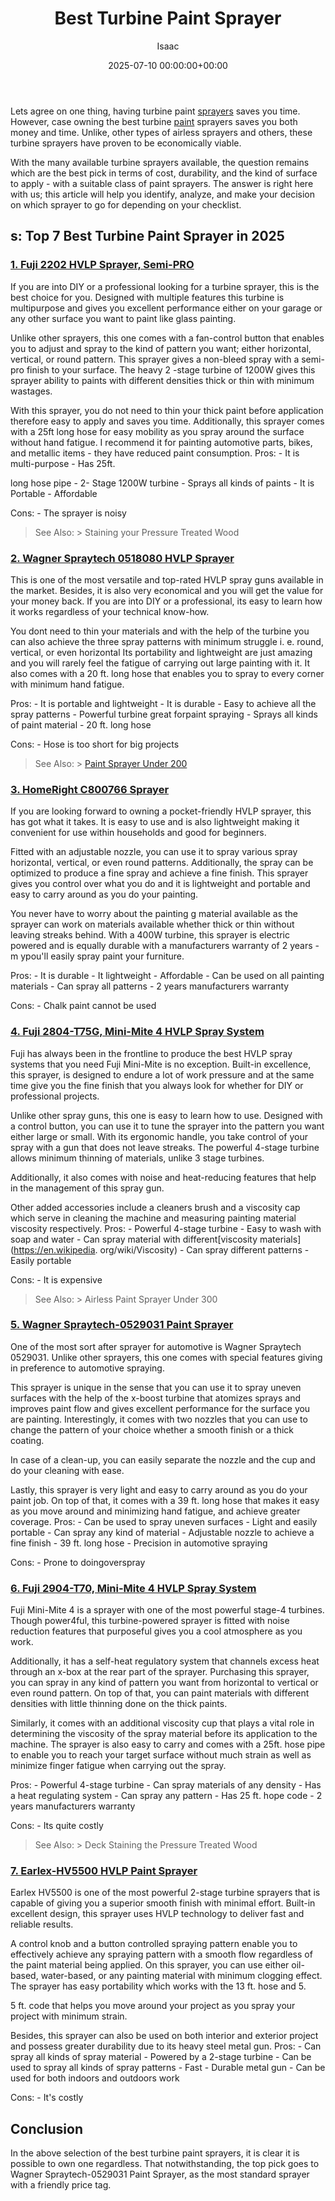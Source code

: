 ﻿---
title: Best Turbine Paint Sprayer
description: Lets agree on one thing, having turbine paint sprayers saves you time. However, case owning the best turbine paint sprayers saves you both money and time.
slug: /best-turbine-paint-sprayer/
date: 2025-07-10 00:00:00+00:00
lastmod: 2025-07-10 00:00:00+03:00
author: Isaac
categories:
- Sprayers
tags:
- sprayers
- turbine
- paint
layout: post
---

Lets agree on one thing, having turbine paint [sprayers](https://pestpolicy.com/best-commercial-paint-sprayers/) saves you time. However, case owning the best turbine [paint](https://pestpolicy.com/best-paint-roller-for-emulsion/) sprayers saves you both money and time. Unlike, other types of airless sprayers and others, these turbine sprayers have proven to be economically viable.

With the many available turbine sprayers available, the question remains which are the best pick in terms of cost, durability, and the kind of surface to apply - with a suitable class of paint sprayers. The answer is right here with us; this article will help you identify, analyze, and make your decision on which sprayer to go for depending on your checklist.

##  s: Top 7 Best Turbine Paint Sprayer in 2025

###  [1. Fuji 2202 HVLP Sprayer, Semi-PRO](https://www.amazon.com/dp/B00D4NPMJE/?tag=p-policy-20)

If you are into DIY or a professional looking for a turbine sprayer, this is the best choice for you. Designed with multiple features this turbine is multipurpose and gives you excellent performance either on your garage or any other surface you want to paint like glass painting.

Unlike other sprayers, this one comes with a fan-control button that enables you to adjust and spray to the kind of pattern you want; either horizontal, vertical, or round pattern. This sprayer gives a non-bleed spray with a semi-pro finish to your surface. The heavy 2 -stage turbine of 1200W gives this sprayer ability to paints with different densities thick or thin with minimum wastages.

With this sprayer, you do not need to thin your thick paint before application therefore easy to apply and saves you time. Additionally, this sprayer comes with a 25ft long hose for easy mobility as you spray around the surface without hand fatigue. I recommend it for painting automotive parts, bikes, and metallic items - they have reduced paint consumption. Pros: - It is multi-purpose - Has 25ft.

long hose pipe - 2- Stage 1200W turbine - Sprays all kinds of paints - It is Portable - Affordable

Cons: - The sprayer is noisy

> See Also: > Staining your Pressure Treated Wood

###  [2. Wagner Spraytech 0518080 HVLP Sprayer](https://www.amazon.com/dp/B003PGQI48/?tag=p-policy-20)

This is one of the most versatile and top-rated HVLP spray guns available in the market. Besides, it is also very economical and you will get the value for your money back. If you are into DIY or a professional, its easy to learn how it works regardless of your technical know-how.

You dont need to thin your materials and with the help of the turbine you can also achieve the three spray patterns with minimum struggle i. e. round, vertical, or even horizontal Its portability and lightweight are just amazing and you will rarely feel the fatigue of carrying out large painting with it. It also comes with a 20 ft. long hose that enables you to spray to every corner with minimum hand fatigue.

Pros: - It is portable and lightweight - It is durable - Easy to achieve all the spray patterns - Powerful turbine great forpaint spraying - Sprays all kinds of paint material - 20 ft. long hose

Cons: - Hose is too short for big projects

> See Also: > [Paint Sprayer Under 200](https://pestpolicy.com/best-paint-sprayer-under-200/)

###  [3. HomeRight C800766 Sprayer](https://www.amazon.com/dp/B003VKFDEO/?tag=p-policy-20)

If you are looking forward to owning a pocket-friendly HVLP sprayer, this has got what it takes. It is easy to use and is also lightweight making it convenient for use within households and good for beginners.

Fitted with an adjustable nozzle, you can use it to spray various spray horizontal, vertical, or even round patterns. Additionally, the spray can be optimized to produce a fine spray and achieve a fine finish. This sprayer gives you control over what you do and it is lightweight and portable and easy to carry around as you do your painting.

You never have to worry about the painting g material available as the sprayer can work on materials available whether thick or thin without leaving streaks behind. With a 400W turbine, this sprayer is electric powered and is equally durable with a manufacturers warranty of 2 years -m ypou'll easily spray paint your furniture.

Pros: - It is durable - It lightweight - Affordable - Can be used on all painting materials - Can spray all patterns - 2 years manufacturers warranty

Cons: - Chalk paint cannot be used

###  [4. Fuji 2804-T75G, Mini-Mite 4 HVLP Spray System](https://www.amazon.com/dp/B00D4NPPNM/?tag=p-policy-20)

Fuji has always been in the frontline to produce the best HVLP spray systems that you need Fuji Mini-Mite is no exception. Built-in excellence, this sprayer, is designed to endure a lot of work pressure and at the same time give you the fine finish that you always look for whether for DIY or professional projects.

Unlike other spray guns, this one is easy to learn how to use. Designed with a control button, you can use it to tune the sprayer into the pattern you want either large or small. With its ergonomic handle, you take control of your spray with a gun that does not leave streaks. The powerful 4-stage turbine allows minimum thinning of materials, unlike 3 stage turbines.

Additionally, it also comes with noise and heat-reducing features that help in the management of this spray gun.

Other added accessories include a cleaners brush and a viscosity cap which serve in cleaning the machine and measuring painting material viscosity respectively. Pros: - Powerful 4-stage turbine - Easy to wash with soap and water - Can spray material with different[viscosity materials](https://en.wikipedia. org/wiki/Viscosity) - Can spray different patterns - Easily portable

Cons: - It is expensive

> See Also: > Airless Paint Sprayer Under 300

###  [5. Wagner Spraytech-0529031 Paint Sprayer](https://www.amazon.com/dp/B0119LRYQG/?tag=p-policy-20)

One of the most sort after sprayer for automotive is Wagner Spraytech 0529031. Unlike other sprayers, this one comes with special features giving in preference to automotive spraying.

This sprayer is unique in the sense that you can use it to spray uneven surfaces with the help of the x-boost turbine that atomizes sprays and improves paint flow and gives excellent performance for the surface you are painting. Interestingly, it comes with two nozzles that you can use to change the pattern of your choice whether a smooth finish or a thick coating.

In case of a clean-up, you can easily separate the nozzle and the cup and do your cleaning with ease.

Lastly, this sprayer is very light and easy to carry around as you do your paint job. On top of that, it comes with a 39 ft. long hose that makes it easy as you move around and minimizing hand fatigue, and achieve greater coverage. Pros: - Can be used to spray uneven surfaces - Light and easily portable - Can spray any kind of material - Adjustable nozzle to achieve a fine finish - 39 ft. long hose - Precision in automotive spraying

Cons: - Prone to doingoverspray

###  [6. Fuji 2904-T70, Mini-Mite 4 HVLP Spray System](https://www.amazon.com/dp/B00D4NPMJO/?tag=p-policy-20)

Fuji Mini-Mite 4 is a sprayer with one of the most powerful stage-4 turbines. Though power4ful, this turbine-powered sprayer is fitted with noise reduction features that purposeful gives you a cool atmosphere as you work.

Additionally, it has a self-heat regulatory system that channels excess heat through an x-box at the rear part of the sprayer. Purchasing this sprayer, you can spray in any kind of pattern you want from horizontal to vertical or even round pattern. On top of that, you can paint materials with different densities with little thinning done on the thick paints.

Similarly, it comes with an additional viscosity cup that plays a vital role in determining the viscosity of the spray material before its application to the machine. The sprayer is also easy to carry and comes with a 25ft. hose pipe to enable you to reach your target surface without much strain as well as minimize finger fatigue when carrying out the spray.

Pros: - Powerful 4-stage turbine - Can spray materials of any density - Has a heat regulating system - Can spray any pattern - Has 25 ft. hope code - 2 years manufacturers warranty

Cons: - Its quite costly

> See Also: > Deck Staining the Pressure Treated Wood

###  [7. Earlex-HV5500 HVLP Paint Sprayer](https://www.amazon.com/dp/B004RGOKR2/?tag=p-policy-20)

Earlex HV5500 is one of the most powerful 2-stage turbine sprayers that is capable of giving you a superior smooth finish with minimal effort. Built-in excellent design, this sprayer uses HVLP technology to deliver fast and reliable results.

A control knob and a button controlled spraying pattern enable you to effectively achieve any spraying pattern with a smooth flow regardless of the paint material being applied. On this sprayer, you can use either oil-based, water-based, or any painting material with minimum clogging effect. The sprayer has easy portability which works with the 13 ft. hose and 5.

5 ft. code that helps you move around your project as you spray your project with minimum strain.

Besides, this sprayer can also be used on both interior and exterior project and possess greater durability due to its heavy steel metal gun. Pros: - Can spray all kinds of spray material - Powered by a 2-stage turbine - Can be used to spray all kinds of spray patterns - Fast - Durable metal gun - Can be used for both indoors and outdoors work

Cons: - It's costly

##  Conclusion

In the above selection of the best turbine paint sprayers, it is clear it is possible to own one regardless. That notwithstanding, the top pick goes to Wagner Spraytech-0529031 Paint Sprayer, as the most standard sprayer with a friendly price tag.

